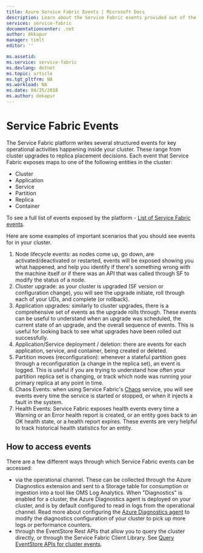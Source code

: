 ```yaml
---
title: Azure Service Fabric Events | Microsoft Docs
description: Learn about the Service Fabric events provided out of the box to help you monitor your Azure Service Fabric cluster.
services: service-fabric
documentationcenter: .net
author: dkkapur
manager: timlt
editor: ''

ms.assetid:
ms.service: service-fabric
ms.devlang: dotnet
ms.topic: article
ms.tgt_pltfrm: NA
ms.workload: NA
ms.date: 04/25/2018
ms.author: dekapur
---
```


# Service Fabric Events 

The Service Fabric platform writes several structured events for key operational activities happening inside your cluster. These range from cluster upgrades to replica placement decisions. Each event that Service Fabric exposes maps to one of the following entities in the cluster:
* Cluster
* Application
* Service
* Partition
* Replica 
* Container

To see a full list of events exposed by the platform - [List of Service Fabric events](service-fabric-diagnostics-event-generation-operational.md).

Here are some examples of important scenarios that you should see events for in your cluster. 
1. Node lifecycle events: as nodes come up, go down, are activated/deactivated or restarted, events will be exposed showing you what happened, and help you identify if there's something wrong with the machine itself or if there was an API that was called through SF to modify the status of a node.
1. Cluster upgrade: as your cluster is upgraded (SF version or configuration change), you will see the upgrade initiate, roll through each of your UDs, and complete (or rollback). 
1. Application upgrades: similarly to cluster upgrades, there is a comprehensive set of events as the upgrade rolls through. These events can be useful to understand when an upgrade was scheduled, the current state of an upgrade, and the overall sequence of events. This is useful for looking back to see what upgrades have been rolled out successfully.
1. Application/Service deployment / deletion: there are events for each application, service, and container, being created or deleted.
1. Partition moves (reconfiguration): whenever a stateful partition goes through a reconfiguration (a change in the replica set), an event is logged. This is useful if you are trying to understand how often your partition replica set is changing, or track which node was running your primary replica at any point in time.
1. Chaos Events: when using Service Fabric's [Chaos](service-fabric-controlled-chaos.md) service, you will see events every time the service is started or stopped, or when it injects a fault in the system.
1. Health Events: Service Fabric exposes health events every time a Warning or an Error health report is created, or an entity goes back to an OK health state, or a health report expires. These events are very helpful to track historical health statistics for an entity. 

## How to access events

There are a few different ways through which Service Fabric events can be accessed:
* via the operational channel. These can be collected through the Azure Diagnostics extension and sent to a Storage table for consumption or ingestion into a tool like OMS Log Analytics. When "Diagnostics" is enabled for a cluster, the Azure Diagnostics agent is deployed on your cluster, and is by default configured to read in logs from the operational channel. Read more about configuring the [Azure Diagnostics agent](service-fabric-diagnostics-event-aggregation-wad.md) to modify the diagnostics configuration of your cluster to pick up more logs or performance counters. 
* through the EventStore Rest APIs that allow you to query the cluster directly, or through the Service Fabric Client Library. See [Query EventStore APIs for cluster events](service-fabric-diagnostics-eventstore-query.md).


